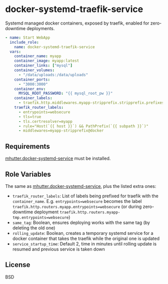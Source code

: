 # docker-systemd-traefik-service

Systemd managed docker containers, exposed by traefik, enabled for zero-downtime deployments.

```yaml
- name: Start WebApp
  include_role:
    name: docker-systemd-traefik-service
  vars:
    container_name: myapp
    container_image: myapp:latest
    container_links: ["mysql"]
    container_volumes:
      - "/data/uploads:/data/uploads"
    container_ports:
      - "3000:3000"
    container_env:
      MYSQL_ROOT_PASSWORD: "{{ mysql_root_pw }}"
    container_labels:
      - traefik.http.middlewares.myapp-stripprefix.stripprefix.prefixes="{{ subpath }}"
    traefik_router_labels:
      - entrypoints=websecure
      - tls=true
      - tls.certresolver=myapp
      - rule="Host(`{{ host }}`) && PathPrefix(`{{ subpath }}`)"
      - middlewares=myapp-stripprefix@docker
```

## Requirements

[mhutter.docker-systemd-service](https://github.com/mhutter/ansible-docker-systemd-service) must be installed.

## Role Variables

The same as [mhutter.docker-systemd-service](https://github.com/mhutter/ansible-docker-systemd-service), plus the listed extra ones:

- `traefik_router_labels`: List of labels being prefixed for traefik with the `container_name`. E.g. `entrypoints=websecure` becomes the label `traefik.http.routers.myapp.entrypoints=websecure` (or during zero-downtime deployment `traefik.http.routers.myapp-tmp.entrypoints=websecure`)
- `same_tag`: Boolean, ensures deploying works with the same tag (by deleting the old one)
- `rolling_update`: Boolean, creates a temporary systemd service for a docker container that takes the traefik while the original one is updated
- `service_startup_time`: Default 2, time in minutes until rolling update is resumed and previous service is taken down

## License

BSD
